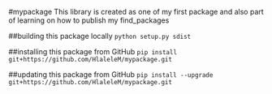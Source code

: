 #mypackage
This library is created as one of my first package and also part of learning on how to publish my find_packages

##building this package locally
`python setup.py sdist`

##installing this package from GitHub
`pip install git+https://github.com/HlaleleM/mypackage.git`

##updating this package from GitHub
`pip install --upgrade git+https://github.com/HlaleleM/mypackage.git`
